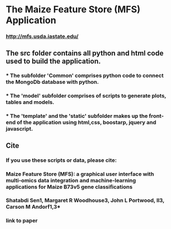 # The Maize Feature Store (MFS) Application

### http://mfs.usda.iastate.edu/

## The src folder contains all python and html code used to build the application.

### \* The subfolder 'Common' comprises python code to connect the MongoDb database with python.

### \* The 'model' subfolder comprises of scripts to generate plots, tables and models.

### \* The 'template' and the 'static' subfolder makes up the front-end of the application using html,css, boostarp, jquery and javascript.

## Cite

### If you use these scripts or data, please cite:

### Maize Feature Store (MFS): a graphical user interface with multi-omics data integration and machine-learning applications for Maize B73v5 gene classifications

### Shatabdi Sen1, Margaret R Woodhouse3, John L Portwood, II3, Carson M Andorf1,3\*

### link to paper
